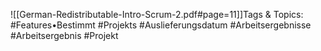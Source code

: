 
![[German-Redistributable-Intro-Scrum-2.pdf#page=11]]Tags & Topics:
   #Features•Bestimmt
   #Projekts
   #Auslieferungsdatum
   #Arbeitsergebnisse
   #Arbeitsergebnis
   #Projekt